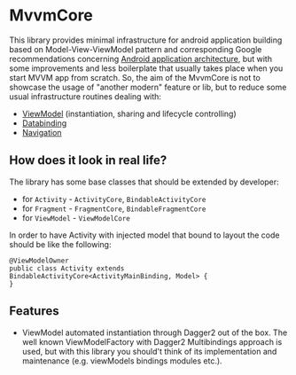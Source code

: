 # MvvmCore
This library provides minimal infrastructure for android application building based on Model-View-ViewModel pattern and corresponding Google recommendations concerning [Android application architecture](https://developer.android.com/jetpack/docs/guide), but with some improvements and less boilerplate that usually takes place when you start MVVM app from scratch. So, the aim of the MvvmCore is not to showcase the usage of "another modern" feature or lib, but to reduce some usual infrastructure routines dealing with:

* [ViewModel](https://developer.android.com/topic/libraries/architecture/viewmodel) (instantiation, sharing and lifecycle controlling)
* [Databinding](https://developer.android.com/topic/libraries/data-binding)
* [Navigation](https://developer.android.com/guide/navigation)

## How does it look in real life?
The library has some base classes that should be extended by developer:

* for `Activity`  - `ActivityCore`, `BindableActivityCore`
* for `Fragment`  - `FragmentCore`, `BindableFragmentCore`
* for `ViewModel` - `ViewModelCore`

In order to have Activity with injected model that bound to layout the code should be like the following:

```
@ViewModelOwner
public class Activity extends BindableActivityCore<ActivityMainBinding, Model> {
}

```

## Features
* ViewModel automated instantiation through Dagger2 out of the box.
The well known ViewModelFactory with Dagger2 Multibindings approach is used, but with this library you should't think of its implementation and maintenance (e.g. viewModels bindings modules etc.).
